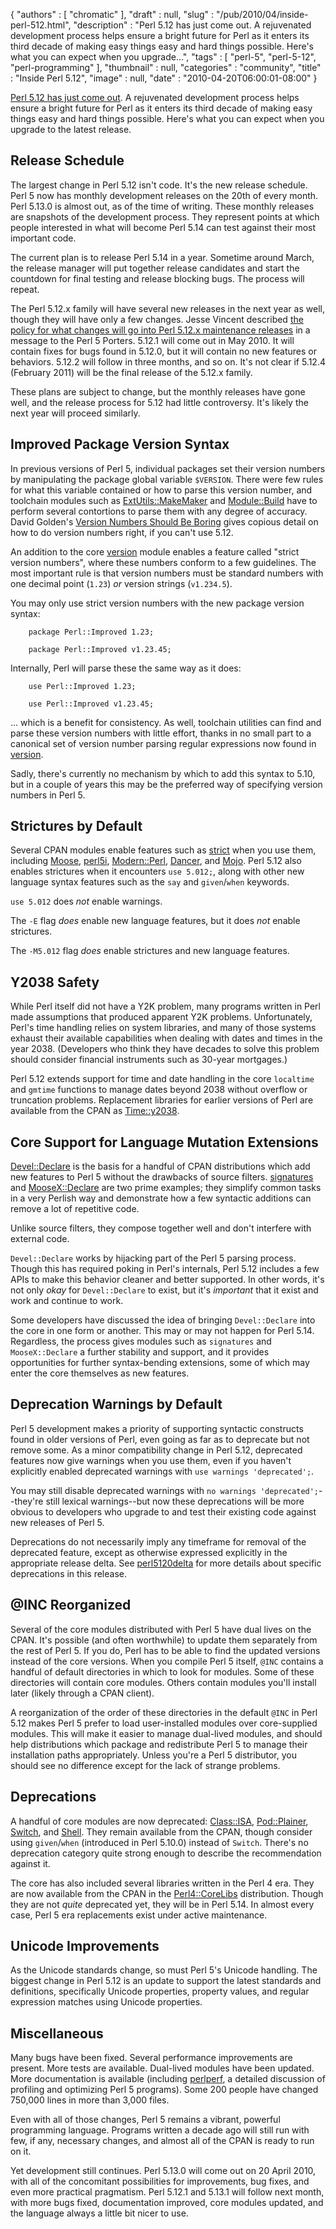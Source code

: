 {
   "authors" : [
      "chromatic"
   ],
   "draft" : null,
   "slug" : "/pub/2010/04/inside-perl-512.html",
   "description" : "Perl 5.12 has just come out. A rejuvenated development process helps ensure a bright future for Perl as it enters its third decade of making easy things easy and hard things possible. Here's what you can expect when you upgrade...",
   "tags" : [
      "perl-5",
      "perl-5-12",
      "perl-programming"
   ],
   "thumbnail" : null,
   "categories" : "community",
   "title" : "Inside Perl 5.12",
   "image" : null,
   "date" : "2010-04-20T06:00:01-08:00"
}



[Perl 5.12 has just come out](http://news.perlfoundation.org/2010/04/perl-512-released.html). A rejuvenated development process helps ensure a bright future for Perl as it enters its third decade of making easy things easy and hard things possible. Here's what you can expect when you upgrade to the latest release.

**Release Schedule**
--------------------

The largest change in Perl 5.12 isn't code. It's the new release schedule. Perl 5 now has monthly development releases on the 20th of every month. Perl 5.13.0 is almost out, as of the time of writing. These monthly releases are snapshots of the development process. They represent points at which people interested in what will become Perl 5.14 can test against their most important code.

The current plan is to release Perl 5.14 in a year. Sometime around March, the release manager will put together release candidates and start the countdown for final testing and release blocking bugs. The process will repeat.

The Perl 5.12.x family will have several new releases in the next year as well, though they will have only a few changes. Jesse Vincent described [the policy for what changes will go into Perl 5.12.x maintenance releases](http://www.nntp.perl.org/group/perl.perl5.porters/2010/04/msg158635.html) in a message to the Perl 5 Porters. 5.12.1 will come out in May 2010. It will contain fixes for bugs found in 5.12.0, but it will contain no new features or behaviors. 5.12.2 will follow in three months, and so on. It's not clear if 5.12.4 (February 2011) will be the final release of the 5.12.x family.

These plans are subject to change, but the monthly releases have gone well, and the release process for 5.12 had little controversy. It's likely the next year will proceed similarly.

**Improved Package Version Syntax**
-----------------------------------

In previous versions of Perl 5, individual packages set their version numbers by manipulating the package global variable `$VERSION`. There were few rules for what this variable contained or how to parse this version number, and toolchain modules such as <a href="https://metacpan.org/pod/ExtUtils%3A%3AMakeMaker" class="podlinkpod">ExtUtils::MakeMaker</a> and <a href="https://metacpan.org/pod/Module%3A%3ABuild" class="podlinkpod">Module::Build</a> have to perform several contortions to parse them with any degree of accuracy. David Golden's [Version Numbers Should Be Boring](http://www.dagolden.com/index.php/369/version-numbers-should-be-boring/) gives copious detail on how to do version numbers right, if you can't use 5.12.

An addition to the core <a href="https://metacpan.org/pod/version" class="podlinkpod">version</a> module enables a feature called "strict version numbers", where these numbers conform to a few guidelines. The most important rule is that version numbers must be standard numbers with one decimal point (`1.23`) *or* version strings (`v1.234.5`).

You may only use strict version numbers with the new package version syntax:

        package Perl::Improved 1.23;

        package Perl::Improved v1.23.45;

Internally, Perl will parse these the same way as it does:

        use Perl::Improved 1.23;

        use Perl::Improved v1.23.45;

... which is a benefit for consistency. As well, toolchain utilities can find and parse these version numbers with little effort, thanks in no small part to a canonical set of version number parsing regular expressions now found in <a href="https://metacpan.org/pod/version" class="podlinkpod">version</a>.

Sadly, there's currently no mechanism by which to add this syntax to 5.10, but in a couple of years this may be the preferred way of specifying version numbers in Perl 5.

**Strictures by Default**
-------------------------

Several CPAN modules enable features such as <a href="https://metacpan.org/pod/strict" class="podlinkpod">strict</a> when you use them, including <a href="https://metacpan.org/pod/Moose" class="podlinkpod">Moose</a>, <a href="https://metacpan.org/pod/perl5i" class="podlinkpod">perl5i</a>, <a href="https://metacpan.org/pod/Modern%3A%3APerl" class="podlinkpod">Modern::Perl</a>, <a href="https://metacpan.org/pod/Dancer" class="podlinkpod">Dancer</a>, and <a href="https://metacpan.org/pod/Mojo" class="podlinkpod">Mojo</a>. Perl 5.12 also enables strictures when it encounters `use 5.012;`, along with other new language syntax features such as the `say` and `given`/`when` keywords.

`use 5.012` does *not* enable warnings.

The `-E` flag *does* enable new language features, but it does *not* enable strictures.

The `-M5.012` flag *does* enable strictures and new language features.

**Y2038 Safety**
----------------

While Perl itself did not have a Y2K problem, many programs written in Perl made assumptions that produced apparent Y2K problems. Unfortunately, Perl's time handling relies on system libraries, and many of those systems exhaust their available capabilities when dealing with dates and times in the year 2038. (Developers who think they have decades to solve this problem should consider financial instruments such as 30-year mortgages.)

Perl 5.12 extends support for time and date handling in the core `localtime` and `gmtime` functions to manage dates beyond 2038 without overflow or truncation problems. Replacement libraries for earlier versions of Perl are available from the CPAN as <a href="https://metacpan.org/pod/Time%3A%3Ay2038" class="podlinkpod">Time::y2038</a>.

**Core Support for Language Mutation Extensions**
-------------------------------------------------

<a href="https://metacpan.org/pod/Devel%3A%3ADeclare" class="podlinkpod">Devel::Declare</a> is the basis for a handful of CPAN distributions which add new features to Perl 5 without the drawbacks of source filters. <a href="https://metacpan.org/pod/signatures" class="podlinkpod">signatures</a> and <a href="https://metacpan.org/pod/MooseX%3A%3ADeclare" class="podlinkpod">MooseX::Declare</a> are two prime examples; they simplify common tasks in a very Perlish way and demonstrate how a few syntactic additions can remove a lot of repetitive code.

Unlike source filters, they compose together well and don't interfere with external code.

`Devel::Declare` works by hijacking part of the Perl 5 parsing process. Though this has required poking in Perl's internals, Perl 5.12 includes a few APIs to make this behavior cleaner and better supported. In other words, it's not only *okay* for `Devel::Declare` to exist, but it's *important* that it exist and work and continue to work.

Some developers have discussed the idea of bringing `Devel::Declare` into the core in one form or another. This may or may not happen for Perl 5.14. Regardless, the process gives modules such as `signatures` and `MooseX::Declare` a further stability and support, and it provides opportunities for further syntax-bending extensions, some of which may enter the core themselves as new features.

**Deprecation Warnings by Default**
-----------------------------------

Perl 5 development makes a priority of supporting syntactic constructs found in older versions of Perl, even going as far as to deprecate but not remove some. As a minor compatibility change in Perl 5.12, deprecated features now give warnings when you use them, even if you haven't explicitly enabled deprecated warnings with `use warnings 'deprecated';`.

You may still disable deprecated warnings with `no warnings 'deprecated';`--they're still lexical warnings--but now these deprecations will be more obvious to developers who upgrade to and test their existing code against new releases of Perl 5.

Deprecations do not necessarily imply any timeframe for removal of the deprecated feature, except as otherwise expressed explicitly in the appropriate release delta. See <a href="https://metacpan.org/pod/perl5120delta" class="podlinkpod">perl5120delta</a> for more details about specific deprecations in this release.

**@INC Reorganized**
--------------------

Several of the core modules distributed with Perl 5 have dual lives on the CPAN. It's possible (and often worthwhile) to update them separately from the rest of Perl 5. If you do, Perl has to be able to find the updated versions instead of the core versions. When you compile Perl 5 itself, `@INC` contains a handful of default directories in which to look for modules. Some of these directories will contain core modules. Others contain modules you'll install later (likely through a CPAN client).

A reorganization of the order of these directories in the default `@INC` in Perl 5.12 makes Perl 5 prefer to load user-installed modules over core-supplied modules. This will make it easier to manage dual-lived modules, and should help distributions which package and redistribute Perl 5 to manage their installation paths appropriately. Unless you're a Perl 5 distributor, you should see no difference except for the lack of strange problems.

**Deprecations**
----------------

A handful of core modules are now deprecated: <a href="https://metacpan.org/pod/Class%3A%3AISA" class="podlinkpod">Class::ISA</a>, <a href="https://metacpan.org/pod/Pod%3A%3APlainer" class="podlinkpod">Pod::Plainer</a>, <a href="https://metacpan.org/pod/Switch" class="podlinkpod">Switch</a>, and <a href="https://metacpan.org/pod/Shell" class="podlinkpod">Shell</a>. They remain available from the CPAN, though consider using `given`/`when` (introduced in Perl 5.10.0) instead of `Switch`. There's no deprecation category quite strong enough to describe the recommendation against it.

The core has also included several libraries written in the Perl 4 era. They are now available from the CPAN in the <a href="https://metacpan.org/pod/Perl4%3A%3ACoreLibs" class="podlinkpod">Perl4::CoreLibs</a> distribution. Though they are not *quite* deprecated yet, they will be in Perl 5.14. In almost every case, Perl 5 era replacements exist under active maintenance.

**Unicode Improvements**
------------------------

As the Unicode standards change, so must Perl 5's Unicode handling. The biggest change in Perl 5.12 is an update to support the latest standards and definitions, specifically Unicode properties, property values, and regular expression matches using Unicode properties.

**Miscellaneous**
-----------------

Many bugs have been fixed. Several performance improvements are present. More tests are available. Dual-lived modules have been updated. More documentation is available (including <a href="https://metacpan.org/pod/perlperf" class="podlinkpod">perlperf</a>, a detailed discussion of profiling and optimizing Perl 5 programs). Some 200 people have changed 750,000 lines in more than 3,000 files.

Even with all of those changes, Perl 5 remains a vibrant, powerful programming language. Programs written a decade ago will still run with few, if any, necessary changes, and almost all of the CPAN is ready to run on it.

Yet development still continues. Perl 5.13.0 will come out on 20 April 2010, with all of the concomitant possibilities for improvements, bug fixes, and even more practical pragmatism. Perl 5.12.1 and 5.13.1 will follow next month, with more bugs fixed, documentation improved, core modules updated, and the language always a little bit nicer to use.
